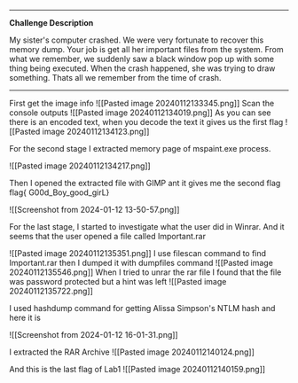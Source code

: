 ---------------------------

**Challenge Description**

My sister's computer crashed. We were very fortunate to recover this memory dump. Your job is get all her important files from the system. From what we remember, we suddenly saw a black window pop up with some thing being executed. When the crash happened, she was trying to draw something. Thats all we remember from the time of crash.

-----------------


First get the image info
![[Pasted image 20240112133345.png]]
Scan the console outputs
![[Pasted image 20240112134019.png]]
As you can see there is an encoded text, when you decode the text it gives us the first flag 
![[Pasted image 20240112134123.png]]

For the second stage I extracted memory page of mspaint.exe process.  

![[Pasted image 20240112134217.png]]

Then I opened the extracted file with GIMP ant it gives me the second flag flag{ G00d_Boy_good_girL}

![[Screenshot from 2024-01-12 13-50-57.png]]

For the last stage, I started to investigate what the user did in Winrar. And it seems that the user opened a file called Important.rar

![[Pasted image 20240112135351.png]]
I use filescan command to find Important.rar then I dumped it with dumpfiles command
![[Pasted image 20240112135546.png]]
When I tried to unrar the rar file I found that the file was password protected but a hint was left
![[Pasted image 20240112135722.png]]

I used hashdump command for getting Alissa Simpson's NTLM hash and here it is

![[Screenshot from 2024-01-12 16-01-31.png]]

I extracted the RAR Archive
![[Pasted image 20240112140124.png]]

And this is the last flag of Lab1
![[Pasted image 20240112140159.png]]

